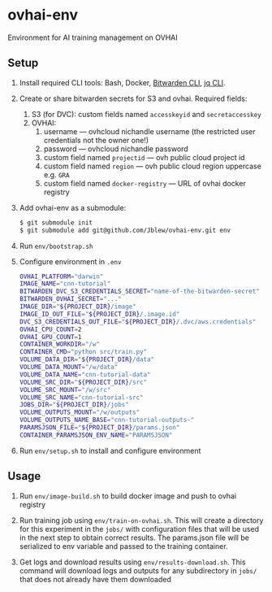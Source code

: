 # ovhai-env
Environment for AI training management on OVHAI



## Setup

1. Install required CLI tools: Bash, Docker, [Bitwarden CLI](https://bitwarden.com/help/cli/), [jq CLI](https://stedolan.github.io/jq/).

2. Create or share bitwarden secrets for S3 and ovhai. Required fields:

   1. S3 (for DVC): custom fields named `accesskeyid` and `secretaccesskey`
   2. OVHAI:
      1. username — ovhcloud nichandle username (the restricted user credentials not the owner one!)
      2. password — ovhcloud nichandle password
      3. custom field named `projectid` — ovh public cloud project id
      4. custom field named `region` — ovh public cloud region uppercase e.g. `GRA`
      5. custom field named `docker-registry` — URL of ovhai docker registry

3. Add ovhai-env as a submodule: 

   ```bash
   $ git submodule init
   $ git submodule add git@github.com/Jblew/ovhai-env.git env
   ```

4. Run `env/bootstrap.sh`

5. Configure environment in `.env`

   ```bash
   OVHAI_PLATFORM="darwin"
   IMAGE_NAME="cnn-tutorial"
   BITWARDEN_DVC_S3_CREDENTIALS_SECRET="name-of-the-bitwarden-secret"
   BITWARDEN_OVHAI_SECRET="..."
   IMAGE_DIR="${PROJECT_DIR}/image"
   IMAGE_ID_OUT_FILE="${PROJECT_DIR}/.image.id"
   DVC_S3_CREDENTIALS_OUT_FILE="${PROJECT_DIR}/.dvc/aws.credentials"
   OVHAI_CPU_COUNT=2
   OVHAI_GPU_COUNT=1
   CONTAINER_WORKDIR="/w"
   CONTAINER_CMD="python src/train.py"
   VOLUME_DATA_DIR="${PROJECT_DIR}/data"
   VOLUME_DATA_MOUNT="/w/data"
   VOLUME_DATA_NAME="cnn-tutorial-data"
   VOLUME_SRC_DIR="${PROJECT_DIR}/src"
   VOLUME_SRC_MOUNT="/w/src"
   VOLUME_SRC_NAME="cnn-tutorial-src"
   JOBS_DIR="${PROJECT_DIR}/jobs"
   VOLUME_OUTPUTS_MOUNT="/w/outputs"
   VOLUME_OUTPUTS_NAME_BASE="cnn-tutorial-outputs-"
   PARAMSJSON_FILE="${PROJECT_DIR}/params.json"
   CONTAINER_PARAMSJSON_ENV_NAME="PARAMSJSON"
   ```

6. Run `env/setup.sh` to install and configure environment



## Usage

1. Run `env/image-build.sh` to build docker image and push to ovhai registry

2. Run training job using `env/train-on-ovhai.sh`. This will create a directory for this experiment in the `jobs/` with configuration files that will be used in the next step to obtain correct results. The params.json file will be serialized to env variable and passed to the training container.

3. Get logs and download results using `env/results-download.sh`. This command will download logs and outputs for any subdirectory in `jobs/` that does not already have them downloaded

